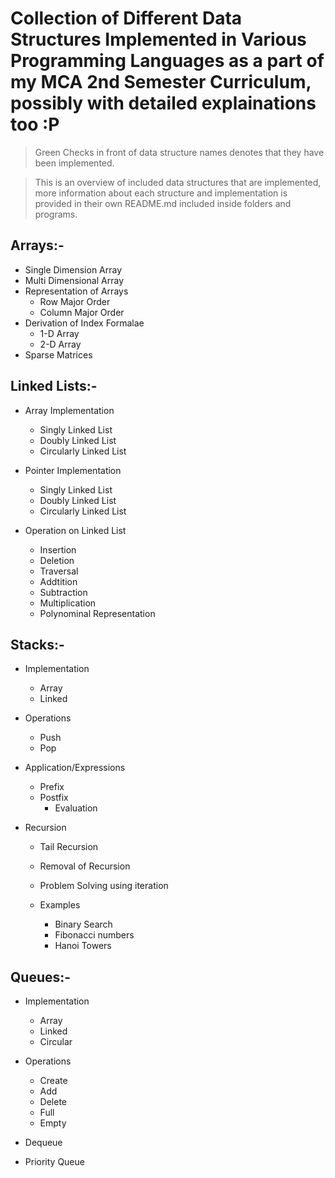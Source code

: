 # **Collection of Different Data Structures Implemented in Various Programming Languages as a part of my MCA 2nd Semester Curriculum, possibly with detailed explainations too :P**

> Green Checks in front of data structure names denotes that they have been implemented.

> This is an overview of included data structures that are implemented, more information about each structure and implementation is provided in their own README.md included inside folders and programs.

## **Arrays:-**

-   Single Dimension Array
-   Multi Dimensional Array
-   Representation of Arrays
    -   Row Major Order
    -   Column Major Order
-   Derivation of Index Formalae
    -   1-D Array
    -   2-D Array
-   Sparse Matrices

## **Linked Lists:-**

-   Array Implementation

    -   Singly Linked List
    -   Doubly Linked List
    -   Circularly Linked List

-   Pointer Implementation

    -   Singly Linked List
    -   Doubly Linked List
    -   Circularly Linked List

-   Operation on Linked List
    -   Insertion
    -   Deletion
    -   Traversal
    -   Addtition
    -   Subtraction
    -   Multiplication
    -   Polynominal Representation

## **Stacks:-**

-   Implementation

    -   Array
    -   Linked

-   Operations

    -   Push
    -   Pop

-   Application/Expressions

    -   Prefix
    -   Postfix
        -   Evaluation

-   Recursion

    -   Tail Recursion
    -   Removal of Recursion
    -   Problem Solving using iteration

    -   Examples
        -   Binary Search
        -   Fibonacci numbers
        -   Hanoi Towers

## **Queues:-**

-   Implementation

    -   Array
    -   Linked
    -   Circular

-   Operations

    -   Create
    -   Add
    -   Delete
    -   Full
    -   Empty

-   Dequeue
-   Priority Queue
